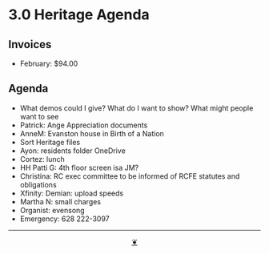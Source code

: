 # 3.0 Heritage Agenda

## Invoices

* February: $94.00

## Agenda

* What demos could I give? What do I want to show? What might people want to see
* Patrick: Ange Appreciation documents
* AnneM: Evanston house in Birth of a Nation
* Sort Heritage files
* Ayon: residents folder OneDrive
* Cortez: lunch
* HH Patti G: 4th floor screen isa JM?
* Christina: RC exec committee to be informed of RCFE statutes and obligations
* Xfinity: Demian: upload speeds
* Martha N: small charges
* Organist: evensong
* Emergency: 628 222-3097

***

<center title="Hello! Click me to go up to the top"><a class="aDingbat" href="javascript:window.scrollTo(0,0);">❦</a></center>
